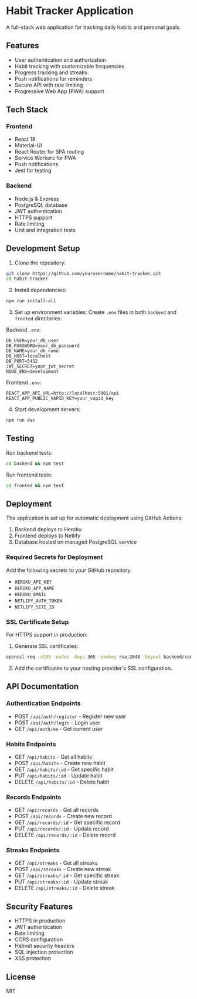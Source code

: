 # Habit Tracker Application

A full-stack web application for tracking daily habits and personal goals.

## Features

- User authentication and authorization
- Habit tracking with customizable frequencies
- Progress tracking and streaks
- Push notifications for reminders
- Secure API with rate limiting
- Progressive Web App (PWA) support

## Tech Stack

### Frontend
- React 18
- Material-UI
- React Router for SPA routing
- Service Workers for PWA
- Push notifications
- Jest for testing

### Backend
- Node.js & Express
- PostgreSQL database
- JWT authentication
- HTTPS support
- Rate limiting
- Unit and integration tests

## Development Setup

1. Clone the repository:
```bash
git clone https://github.com/yourusername/habit-tracker.git
cd habit-tracker
```

2. Install dependencies:
```bash
npm run install-all
```

3. Set up environment variables:
Create `.env` files in both `backend` and `fronted` directories:

Backend `.env`:
```
DB_USER=your_db_user
DB_PASSWORD=your_db_password
DB_NAME=your_db_name
DB_HOST=localhost
DB_PORT=5432
JWT_SECRET=your_jwt_secret
NODE_ENV=development
```

Frontend `.env`:
```
REACT_APP_API_URL=http://localhost:5001/api
REACT_APP_PUBLIC_VAPID_KEY=your_vapid_key
```

4. Start development servers:
```bash
npm run dev
```

## Testing

Run backend tests:
```bash
cd backend && npm test
```

Run frontend tests:
```bash
cd fronted && npm test
```

## Deployment

The application is set up for automatic deployment using GitHub Actions:

1. Backend deploys to Heroku
2. Frontend deploys to Netlify
3. Database hosted on managed PostgreSQL service

### Required Secrets for Deployment

Add the following secrets to your GitHub repository:

- `HEROKU_API_KEY`
- `HEROKU_APP_NAME`
- `HEROKU_EMAIL`
- `NETLIFY_AUTH_TOKEN`
- `NETLIFY_SITE_ID`

### SSL Certificate Setup

For HTTPS support in production:

1. Generate SSL certificates:
```bash
openssl req -x509 -nodes -days 365 -newkey rsa:2048 -keyout backend/config/ssl/key.pem -out backend/config/ssl/cert.pem
```

2. Add the certificates to your hosting provider's SSL configuration.

## API Documentation

### Authentication Endpoints

- POST `/api/auth/register` - Register new user
- POST `/api/auth/login` - Login user
- GET `/api/auth/me` - Get current user

### Habits Endpoints

- GET `/api/habits` - Get all habits
- POST `/api/habits` - Create new habit
- GET `/api/habits/:id` - Get specific habit
- PUT `/api/habits/:id` - Update habit
- DELETE `/api/habits/:id` - Delete habit

### Records Endpoints

- GET `/api/records` - Get all records
- POST `/api/records` - Create new record
- GET `/api/records/:id` - Get specific record
- PUT `/api/records/:id` - Update record
- DELETE `/api/records/:id` - Delete record

### Streaks Endpoints

- GET `/api/streaks` - Get all streaks
- POST `/api/streaks` - Create new streak
- GET `/api/streaks/:id` - Get specific streak
- PUT `/api/streaks/:id` - Update streak
- DELETE `/api/streaks/:id` - Delete streak

## Security Features

- HTTPS in production
- JWT authentication
- Rate limiting
- CORS configuration
- Helmet security headers
- SQL injection protection
- XSS protection

## License

MIT 
